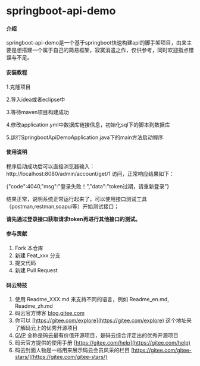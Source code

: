 # springboot-api-demo

#### 介绍
springboot-api-demo是一个基于springboot快速构建api的脚手架项目，由来主要是想搭建一个属于自己的简易框架，寂寞消遣之作，仅供参考，同时欢迎指点错误与不足。


#### 安装教程

1.克隆项目

2.导入idea或者eclipse中

3.等待maven项目构建成功

4.修改application.yml中数据库链接信息，初始化sql下的脚本到数据库

5.运行SpringbootApiDemoApplication.java下的main方法启动程序


#### 使用说明

程序启动成功后可以直接浏览器输入：http://localhost:8080/admin/account/get/1 访问，正常响应结果如下：

{"code":4040,"msg":"登录失败！","data":"token过期，请重新登录"}

结果正常，说明系统正常运行起来了，可以使用接口测试工具（postman,restman,soapui等）开始测试接口；

 **请先通过登录接口获取请求token再进行其他接口的测试。** 

#### 参与贡献

1.  Fork 本仓库
2.  新建 Feat_xxx 分支
3.  提交代码
4.  新建 Pull Request


#### 码云特技

1.  使用 Readme\_XXX.md 来支持不同的语言，例如 Readme\_en.md, Readme\_zh.md
2.  码云官方博客 [blog.gitee.com](https://blog.gitee.com)
3.  你可以 [https://gitee.com/explore](https://gitee.com/explore) 这个地址来了解码云上的优秀开源项目
4.  [GVP](https://gitee.com/gvp) 全称是码云最有价值开源项目，是码云综合评定出的优秀开源项目
5.  码云官方提供的使用手册 [https://gitee.com/help](https://gitee.com/help)
6.  码云封面人物是一档用来展示码云会员风采的栏目 [https://gitee.com/gitee-stars/](https://gitee.com/gitee-stars/)
